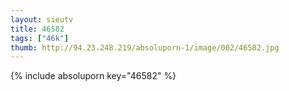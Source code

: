 ```yaml
--- 
layout: sieutv
title: 46582
tags: ["46k"]
thumb: http://94.23.248.219/absoluporn-1/image/002/46582.jpg
---
```

{% include absoluporn key="46582" %} 
